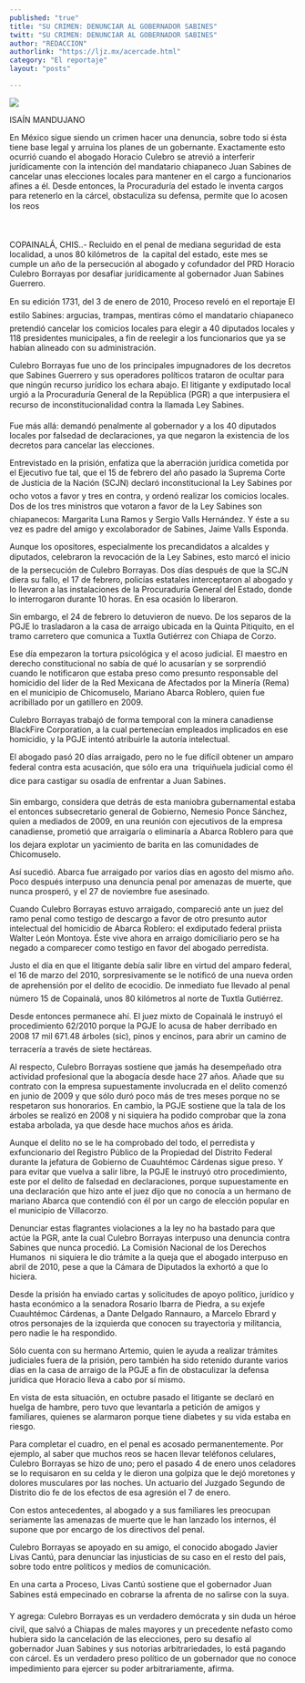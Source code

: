 ```yaml
---
published: "true"
title: "SU CRIMEN: DENUNCIAR AL GOBERNADOR SABINES"
twitt: "SU CRIMEN: DENUNCIAR AL GOBERNADOR SABINES"
author: "REDACCION"
authorlink: "https://ljz.mx/acercade.html"
category: "El reportaje"
layout: "posts"

---
```

![](http://i.imgur.com/c5OsIa6m.jpg
)




  ISAÍN MANDUJANO 



  En México sigue siendo un crimen hacer una denuncia, sobre todo si ésta tiene base legal y arruina los planes de un gobernante. Exactamente esto ocurrió cuando el abogado Horacio Culebro se atrevió a interferir jurídicamente con la intención del mandatario chiapaneco Juan Sabines de cancelar unas elecciones locales para mantener en el cargo a funcionarios afines a él. Desde entonces, la Procuraduría del estado le inventa cargos para retenerlo en la cárcel, obstaculiza su defensa, permite que lo acosen los reos


 


  COPAINALÁ, CHIS..- Recluido en el penal de mediana seguridad de esta localidad, a unos 80 kilómetros de  la capital del estado, este mes se cumple un año de la persecución al abogado y cofundador del PRD Horacio Culebro Borrayas por desafiar jurídicamente al gobernador Juan Sabines Guerrero.



  En su edición 1731, del 3 de enero de 2010, Proceso reveló en el reportaje El estilo Sabines: argucias, trampas, mentiras cómo el mandatario chiapaneco pretendió cancelar los comicios locales para elegir a 40 diputados locales y 118 presidentes municipales, a fin de reelegir a los funcionarios que ya se habían alineado con su administración.



  Culebro Borrayas fue uno de los principales impugnadores de los decretos que Sabines Guerrero y sus operadores políticos trataron de ocultar para que ningún recurso jurídico los echara abajo. El litigante y exdiputado local urgió a la Procuraduría General de la República (PGR) a que interpusiera el recurso de inconstitucionalidad contra la llamada Ley Sabines.



  Fue más allá: demandó penalmente al gobernador y a los 40 diputados locales por falsedad de declaraciones, ya que negaron la existencia de los decretos para cancelar las elecciones.



  Entrevistado en la prisión, enfatiza que la aberración jurídica cometida por el Ejecutivo fue tal, que el 15 de febrero del año pasado la Suprema Corte de Justicia de la Nación (SCJN) declaró inconstitucional la Ley Sabines por ocho votos a favor y tres en contra, y ordenó realizar los comicios locales. Dos de los tres ministros que votaron a favor de la Ley Sabines son chiapanecos: Margarita Luna Ramos y Sergio Valls Hernández. Y éste a su vez es padre del amigo y excolaborador de Sabines, Jaime Valls Esponda.



  Aunque los opositores, especialmente los precandidatos a alcaldes y diputados, celebraron la revocación de la Ley Sabines, esto marcó el inicio de la persecución de Culebro Borrayas. Dos días después de que la SCJN diera su fallo, el 17 de febrero, policías estatales interceptaron al abogado y lo llevaron a las instalaciones de la Procuraduría General del Estado, donde lo interrogaron durante 10 horas. En esa ocasión lo liberaron.



  Sin embargo, el 24 de febrero lo detuvieron de nuevo. De los separos de la PGJE lo trasladaron a la casa de arraigo ubicada en la Quinta Pitiquito, en el tramo carretero que comunica a Tuxtla Gutiérrez con Chiapa de Corzo.



  Ese día empezaron la tortura psicológica y el acoso judicial. El maestro en derecho constitucional no sabía de qué lo acusarían y se sorprendió cuando le notificaron que estaba preso como presunto responsable del homicidio del líder de la Red Mexicana de Afectados por la Minería (Rema) en el municipio de Chicomuselo, Mariano Abarca Roblero, quien fue acribillado por un gatillero en 2009.



  Culebro Borrayas trabajó de forma temporal con la minera canadiense BlackFire Corporation, a la cual pertenecían empleados implicados en ese homicidio, y la PGJE intentó atribuirle la autoría intelectual.



  El abogado pasó 20 días arraigado, pero no le fue difícil obtener un amparo federal contra esta acusación, que sólo era una  triquiñuela judicial como él dice para castigar su osadía de enfrentar a Juan Sabines.



  Sin embargo, considera que detrás de esta maniobra gubernamental estaba el entonces subsecretario general de Gobierno, Nemesio Ponce Sánchez, quien a mediados de 2009, en una reunión con ejecutivos de la empresa canadiense, prometió que arraigaría o eliminaría a Abarca Roblero para que los dejara explotar un yacimiento de barita en las comunidades de Chicomuselo.



  Así sucedió. Abarca fue arraigado por varios días en agosto del mismo año. Poco después interpuso una denuncia penal por amenazas de muerte, que nunca prosperó, y el 27 de noviembre fue asesinado.



  Cuando Culebro Borrayas estuvo arraigado, compareció ante un juez del ramo penal como testigo de descargo a favor de otro presunto autor intelectual del homicidio de Abarca Roblero: el exdiputado federal priista Walter León Montoya. Éste vive ahora en arraigo domiciliario pero se ha negado a comparecer como testigo en favor del abogado perredista.



  Justo el día en que el litigante debía salir libre en virtud del amparo federal, el 16 de marzo del 2010, sorpresivamente se le notificó de una nueva orden de aprehensión por el delito de ecocidio. De inmediato fue llevado al penal número 15 de Copainalá, unos 80 kilómetros al norte de Tuxtla Gutiérrez.



  Desde entonces permanece ahí. El juez mixto de Copainalá le instruyó el procedimiento 62/2010 porque la PGJE lo acusa de haber derribado en 2008 17 mil 671.48 árboles (sic), pinos y encinos, para abrir un camino de terracería a través de siete hectáreas.



  Al respecto, Culebro Borrayas sostiene que jamás ha desempeñado otra actividad profesional que la abogacía desde hace 27 años. Añade que su contrato con la empresa supuestamente involucrada en el delito comenzó en junio de 2009 y que sólo duró poco más de tres meses porque no se respetaron sus honorarios. En cambio, la PGJE sostiene que la tala de los árboles se realizó en 2008 y ni siquiera ha podido comprobar que la zona estaba arbolada, ya que desde hace muchos años es árida.



  Aunque el delito no se le ha comprobado del todo, el perredista y  exfuncionario del Registro Público de la Propiedad del Distrito Federal  durante la jefatura de Gobierno de Cuauhtémoc Cárdenas sigue preso. Y para evitar que vuelva a salir libre, la PGJE le instruyó otro procedimiento, este por el delito de falsedad en declaraciones, porque supuestamente en una declaración que hizo ante el juez dijo que no conocía a un hermano de mariano Abarca que contendió con él por un cargo de elección popular en el municipio de Villacorzo.



  Denunciar estas flagrantes violaciones a la ley no ha bastado para que actúe la PGR, ante la cual Culebro Borrayas interpuso una denuncia contra Sabines que nunca procedió. La Comisión Nacional de los Derechos Humanos  ni siquiera le dio trámite a la queja que el abogado interpuso en abril de 2010, pese a que la Cámara de Diputados la exhortó a que lo hiciera.



  Desde la prisión ha enviado cartas y solicitudes de apoyo político, jurídico y hasta económico a la senadora Rosario Ibarra de Piedra, a su exjefe Cuauhtémoc Cárdenas, a Dante Delgado Rannauro, a Marcelo Ebrard y otros personajes de la izquierda que conocen su trayectoria y militancia, pero nadie le ha respondido.



  Sólo cuenta con su hermano Artemio, quien le ayuda a realizar trámites judiciales fuera de la prisión, pero también ha sido retenido durante varios días en la casa de arraigo de la PGJE a fin de obstaculizar la defensa jurídica que Horacio lleva a cabo por sí mismo.



  En vista de esta situación, en octubre pasado el litigante se declaró en huelga de hambre, pero tuvo que levantarla a petición de amigos y familiares, quienes se alarmaron porque tiene diabetes y su vida estaba en riesgo.



  Para completar el cuadro, en el penal es acosado permanentemente. Por ejemplo, al saber que muchos reos se hacen llevar teléfonos celulares, Culebro Borrayas se hizo de uno; pero el pasado 4 de enero unos celadores se lo requisaron en su celda y le dieron una golpiza que le dejó moretones y dolores musculares por las noches. Un actuario del Juzgado Segundo de Distrito dio fe de los efectos de esa agresión el 7 de enero.



  Con estos antecedentes, al abogado y a sus familiares les preocupan seriamente las amenazas de muerte que le han lanzado los internos, él supone que por encargo de los directivos del penal.



  Culebro Borrayas se apoyado en su amigo, el conocido abogado Javier Livas Cantú, para denunciar las injusticias de su caso en el resto del país, sobre todo entre políticos y medios de comunicación.



  En una carta a Proceso, Livas Cantú sostiene que el gobernador Juan Sabines está empecinado en cobrarse la afrenta de no salirse con la suya.



  Y agrega: Culebro Borrayas es un verdadero demócrata y sin duda un héroe civil, que salvó a Chiapas de males mayores y un precedente nefasto como hubiera sido la cancelación de las elecciones, pero su desafío al gobernador Juan Sabines y sus notorias arbitrariedades, lo está pagando con cárcel. Es un verdadero preso político de un gobernador que no conoce impedimiento para ejercer su poder arbitrariamente, afirma.

